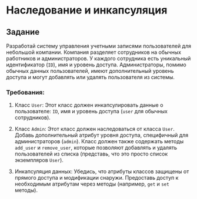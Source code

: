 # Наследование и инкапсуляция
## Задание

Разработай систему управления учетными записями пользователей для небольшой компании.
Компания разделяет сотрудников на обычных работников и администраторов.
У каждого сотрудника есть уникальный идентификатор (`ID`), имя и уровень доступа.
Администраторы, помимо обычных данных пользователей, имеют дополнительный уровень
доступа и могут добавлять или удалять пользователя из системы.

### Требования:
1. Класс `User`: Этот класс должен инкапсулировать данные о пользователе: `ID`,
имя и уровень доступа (`user` для обычных сотрудников).

2. Класс `Admin`: Этот класс должен наследоваться от класса `User`.
Добавь дополнительный атрибут уровня доступа, специфичный для администраторов (`admin`).
Класс должен также содержать методы `add_user` и `remove_user`, которые позволяют добавлять
и удалять пользователей из списка (представь, что это просто список экземпляров `User`).

3. Инкапсуляция данных: Убедись, что атрибуты классов защищены от прямого доступа и
модификации снаружи. Предоставь доступ к необходимым атрибутам через методы
(например, `get` и `set` методы).
